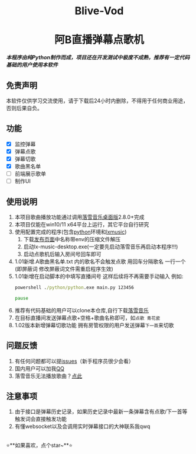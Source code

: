 <div align="center">

<h1>Blive-Vod</h1>
<h1>阿B直播弹幕点歌机</h1>

</div>

*****本程序由纯Python制作而成，项目还在开发测试中极度不成熟，推荐有一定代码基础的用户使用本软件*****
## 免责声明

本软件仅供学习交流使用，请于下载后24小时内删除，不得用于任何商业用途，否则后果自负。

## 功能

- [x] 监控弹幕
- [x] 弹幕点歌
- [x] 弹幕切歌
- [x] 歌曲黑名单
- [ ] 前端展示歌单
- [ ] 制作UI

## 使用说明
1. 本项目歌曲播放功能通过调用[落雪音乐桌面版](https://github.com/lyswhut/lx-music-desktop)2.8.0+完成
2. 本项目仅能在win10/11 x64平台上运行，其它平台自行研究
3. 使用配置完成的程序(包含[python](https://www.python.org/downloads/windows/)环境和[lxmusic](https://github.com/lyswhut/lx-music-desktop/releases))
   1. 下载[发布页面](https://github.com/xuan06zyx/bililive-vod/releases)中名称带env的压缩文件解压
   2. 启动lx-music-desktop.exe(一定要先启动落雪音乐再启动本程序!!!)
   3. 启动点歌机后输入房间号回车即可
4. 1.01新增.A歌曲黑名单.txt 内的歌名不会触发点歌 用回车分隔歌名 一行一个(即屏蔽词 修改屏蔽词文件需重启程序生效)
5. 1.01新增在启动脚本的中填写直播间号 这样后续将不再需要手动输入 例如:
   ```cmd
   powershell ./python/python.exe main.py 123456
   
   pause
   ```
6. 推荐有代码基础的用户可以clone本仓库,自行下载[落雪音乐](https://github.com/lyswhut/lx-music-desktop)
7. 在目标直播间发送弹幕点歌+空格+歌曲名称即可，如`点歌 青花瓷`
8. 1.02版本新增弹幕切歌功能 拥有房管权限的用户发送弹幕`下一首`来切歌

## 问题反馈

1. 有任何问题都可以提[issues](https://github.com/xuan06zyx/blive-vod/issues)（新手程序员很少会看）
2. 国内用户可以加我[QQ](https://api.lolimi.cn/API/tzmp/api.php?qq=2015441509)
3. 落雪音乐无法播放歌曲？[点此](https://github.com/lyswhut/lx-music-desktop/issues/5#issuecomment-2099784225)

## 注意事项
1. 由于接口是弹幕历史记录，如果历史记录中最新一条弹幕含有点歌/下一首等触发词会直接触发功能
2. 有懂websocket以及会调用实时弹幕接口的大神联系我qwq
<br>
⭐**如果喜欢，点个star~**⭐
